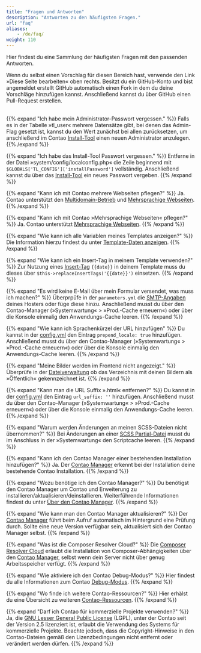 ```yaml
---
title: "Fragen und Antworten"
description: "Antworten zu den häufigsten Fragen."
url: "faq"
aliases:
    - /de/faq/
weight: 110
---
```


Hier findest du eine Sammlung der häufigsten Fragen mit den passenden Antworten. 

Wenn du selbst einen Vorschlag für diesen Bereich hast, verwende den Link »Diese Seite bearbeiten« oben rechts. 
Besitzt du ein GitHub-Konto und bist angemeldet erstellt GitHub automatisch einen Fork in dem du 
deine Vorschläge hinzufügen kannst. Anschließend kannst du über GitHub einen Pull-Request erstellen.
</br></br>

{{% expand "Ich habe mein Administrator-Passwort vergessen." %}}
Falls es in der Tabelle »tl_user« mehrere Datensätze gibt, bei denen das Admin-Flag gesetzt ist, kannst du den Wert 
zunächst bei allen zurücksetzen, um anschließend im Contao [Install-Tool](/de/installation/contao-installtool/) 
einen neuen Administrator anzulegen.
{{% /expand %}}

{{% expand "Ich habe das Install-Tool Passwort vergessen." %}}
Entferne in der Datei »system/config/localconfig.php« die Zeile beginnend mit `$GLOBALS['TL_CONFIG']['installPassword']`
vollständig. Anschließend kannst du über das [Install-Tool](/de/installation/contao-installtool/) ein neues Passwort vergeben.
{{% /expand %}}

{{% expand "Kann ich mit Contao mehrere Webseiten pflegen?" %}}
Ja. Contao unterstützt den [Multidomain-Betrieb](/de/layout/seitenstruktur/multidomain-betrieb/) und 
[Mehrsprachige Webseiten](/de/layout/seitenstruktur/mehrsprachige-webseiten/).
{{% /expand %}}

{{% expand "Kann ich mit Contao »Mehrsprachige Webseiten« pflegen?" %}}
Ja. Contao unterstützt [Mehrsprachige Webseiten](/de/layout/seitenstruktur/mehrsprachige-webseiten/).
{{% /expand %}}

{{% expand "Wie kann ich alle Variablen meines Templates anzeigen?" %}}
Die Information hierzu findest du unter [Template-Daten anzeigen](/de/templates/data/).
{{% /expand %}}

{{% expand "Wie kann ich ein Insert-Tag in meinem Template verwenden?" %}}
Zur Nutzung eines [Insert-Tag](/de/artikelverwaltung/insert-tags/) `{{date}}` in deinem Template muss du dieses 
über `$this->replaceInsertTags('{{date}}')` einsetzen.
{{% /expand %}}

{{% expand "Es wird keine E-Mail über mein Formular versendet, was muss ich machen?" %}}
Überprpüfe in der `parameters.yml` die [SMTP-Angaben](/de/system/einstellungen/#smtp-versand) deines Hosters oder 
füge diese hinzu. Anschließend musst du über den Contao-Manager (»Systemwartung« > »Prod.-Cache erneuern«) oder über die 
Konsole einmalig den Anwendungs-Cache leeren.
{{% /expand %}}

{{% expand "Wie kann ich Sprachenkürzel der URL hinzufügen" %}}
Du kannst in der [config.yml](/de/system/einstellungen/#config-yml) den Eintrag `prepend_locale: true` hinzufügen.
Anschließend musst du über den Contao-Manager (»Systemwartung« > »Prod.-Cache erneuern«) oder über die Konsole 
einmalig den Anwendungs-Cache leeren.
{{% /expand %}}

{{% expand "Meine Bilder werden im Frontend nicht angezeigt." %}}
Überprüfe in der [Dateiverwaltung](/de/dateiverwaltung/) ob das Verzeichnis mit deinen Bildern als »Öffentlich« 
gekennzeichnet ist. 
{{% /expand %}}

{{% expand "Kann man die URL Suffix ».html« entfernen?" %}}
Du kannst in der [config.yml](/de/system/einstellungen/#config-yml) den Eintrag `url_suffix: ''` hinzufügen. 
Anschließend musst du über den Contao-Manager (»Systemwartung« > »Prod.-Cache erneuern«) oder über die Konsole 
einmalig den Anwendungs-Cache leeren.
{{% /expand %}}

{{% expand "Warum werden Änderungen an meinen SCSS-Dateien nicht übernommen?" %}}
Bei Änderungen an einer [SCSS Partial-Datei](/de/anleitungen/sass-less-integration#hinweis-i-umgang-mit-partials) musst 
du im Anschluss in der »Systemwartung« den Scriptcache leeren.
{{% /expand %}}

{{% expand "Kann ich den Contao Manager einer bestehenden Installation hinzufügen?" %}}
Ja. Der [Contao Manager](/de/installation/contao-manager/#kann-der-contao-manager-zu-einer-bestehenden-installation-hinzugefuegt-werden) 
erkennt bei der Installation deine bestehende Contao Installation.
{{% /expand %}}

{{% expand "Wozu benötige ich den Contao Manager?" %}}
Du benötigst den Contao Manager um Contao und Erweiterung zu installieren/aktualisieren/deinstallieren. Weiterführende Informationen findest du unter [Über den Contao Manager](/de/installation/contao-manager/).
{{% /expand %}}

{{% expand "Wie kann man den Contao Manager aktualisieren?" %}}
Der [Contao Manager](/de/installation/contao-manager/#haeufige-fragen-zum-contao-manager) führt beim Aufruf automatisch 
im Hintergrund eine Prüfung durch. Sollte eine neue Version verfügbar sein, aktualisiert sich der Contao Manager selbst.
{{% /expand %}}

{{% expand "Was ist die Composer Resolver Cloud?" %}}
Die [Composer Resolver Cloud](https://composer-resolver.cloud/) erlaubt die Installation von Composer-Abhängigkeiten 
über den [Contao Manager](/de/installation/contao-manager/), selbst wenn dein Server nicht über genug Arbeitsspeicher verfügt.
{{% /expand %}}

{{% expand "Wie aktiviere ich den Contao Debug-Modus?" %}}
Hier findest du alle Informationen zum Contao [Debug-Modus](/de/system/debug-modus/).
{{% /expand %}}

{{% expand "Wo finde ich weitere Contao-Ressourcen?" %}}
Hier erhälst du eine Übersicht zu weiteren [Contao-Ressourcen](https://contao.org/de/netzwerk.html).
{{% /expand %}}

{{% expand "Darf ich Contao für kommerzielle Projekte verwenden?" %}}
Ja, die [GNU Lesser General Public License](https://www.gnu.org/licenses/old-licenses/lgpl-2.1.html) (LGPL), unter der 
Contao seit der Version 2.5 lizenziert ist, erlaubt die Verwendung des Systems für kommerzielle Projekte. Beachte jedoch, 
dass die Copyright-Hinweise in den Contao-Dateien gemäß den Lizenzbedingungen nicht entfernt oder verändert werden dürfen.
{{% /expand %}}
